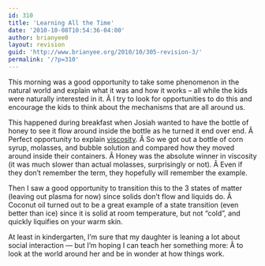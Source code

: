 ```yaml
---
id: 310
title: 'Learning All the Time'
date: '2010-10-08T10:54:36-04:00'
author: brianyee0
layout: revision
guid: 'http://www.brianyee.org/2010/10/305-revision-3/'
permalink: '/?p=310'
---
```


This morning was a good opportunity to take some phenomenon in the natural world and explain what it was and how it works – all while the kids were naturally interested in it. Â I try to look for opportunities to do this and encourage the kids to think about the mechanisms that are all around us.

This happened during breakfast when Josiah wanted to have the bottle of honey to see it flow around inside the bottle as he turned it end over end. Â Perfect opportunity to explain [viscosity](http://en.wikipedia.org/wiki/Viscosity). Â So we got out a bottle of corn syrup, molasses, and bubble solution and compared how they moved around inside their containers. Â Honey was the absolute winner in viscosity (it was much slower than actual molasses, surprisingly or not). Â Even if they don’t remember the term, they hopefully will remember the example.

Then I saw a good opportunity to transition this to the 3 states of matter (leaving out plasma for now) since solids don’t flow and liquids do. Â Coconut oil turned out to be a great example of a state transition (even better than ice) since it is solid at room temperature, but not “cold”, and quickly liquifies on your warm skin.

At least in kindergarten, I’m sure that my daughter is leaning a lot about social interaction — but I’m hoping I can teach her something more: Â to look at the world around her and be in wonder at how things work.
